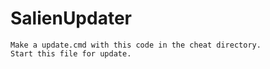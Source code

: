 # SalienUpdater
	Make a update.cmd with this code in the cheat directory.
	Start this file for update.
